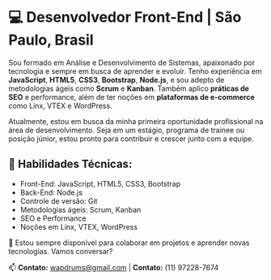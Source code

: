 <h1>💻 Desenvolvedor Front-End | São Paulo, Brasil</h1>
 
<p>Sou formado em Análise e Desenvolvimento de Sistemas, apaixonado por tecnologia e sempre em busca de aprender e evoluir. Tenho experiência em <strong>JavaScript</strong>, <strong>HTML5</strong>, <strong>CSS3</strong>, <strong>Bootstrap</strong>, <strong>Node.js</strong>, e sou adepto de metodologias ágeis como <strong>Scrum</strong> e <strong>Kanban</strong>. Também aplico <strong>práticas de SEO</strong> e performance, além de ter noções em <strong>plataformas de e-commerce</strong> como Linx, VTEX e WordPress.</p>

<p>Atualmente, estou em busca da minha primeira oportunidade profissional na área de desenvolvimento. Seja em um estágio, programa de trainee ou posição júnior, estou pronto para contribuir e crescer junto com a equipe.</p>

<h2>🚀 Habilidades Técnicas:</h2>
<ul>
  <li>Front-End: JavaScript, HTML5, CSS3, Bootstrap</li>
  <li>Back-End: Node.js</li>
  <li>Controle de versão: Git</li>
  <li>Metodologias ágeis: Scrum, Kanban</li>
  <li>SEO e Performance</li>
  <li>Noções em Linx, VTEX, WordPress</li>
</ul>

<p>🎯 Estou sempre disponível para colaborar em projetos e aprender novas tecnologias. Vamos conversar?</p>

<p>📫 <strong>Contato:</strong> <a href="mailto:wapdrums@gmail.com">wapdrums@gmail.com</a> | <strong>Contato:</strong> (11) 97228-7674</p>
